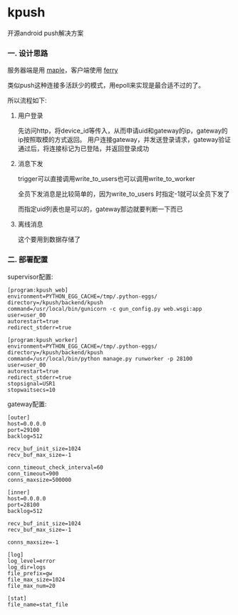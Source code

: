 # kpush
开源android push解决方案

### 一. 设计思路

服务器端是用 [maple](http://github.com/dantezhu/maple)，客户端使用 [ferry](http://github.com/dantezhu/ferry)

类似push这种连接多活跃少的模式，用epoll来实现是最合适不过的了。

所以流程如下:

1. 用户登录
    
    先访问http，将device_id等传入，从而申请uid和gateway的ip，gateway的ip按照取模的方式返回。
    用户连接gateway，并发送登录请求，gateway验证通过后，将连接标记为已登陆，并返回登录成功

2. 消息下发

    trigger可以直接调用write_to_users也可以调用write_to_worker

    全员下发消息是比较简单的，因为write_to_users 时指定-1就可以全员下发了

    而指定uid列表也是可以的，gateway那边就要判断一下而已

3. 离线消息

    这个要用到数据存储了


### 二. 部署配置

supervisor配置:

    [program:kpush_web]
    environment=PYTHON_EGG_CACHE=/tmp/.python-eggs/
    directory=/kpush/backend/kpush
    command=/usr/local/bin/gunicorn -c gun_config.py web.wsgi:app
    user=user_00
    autorestart=true
    redirect_stderr=true

    [program:kpush_worker]
    environment=PYTHON_EGG_CACHE=/tmp/.python-eggs/
    directory=/kpush/backend/kpush
    command=/usr/local/bin/python manage.py runworker -p 28100
    user=user_00
    autorestart=true
    redirect_stderr=true
    stopsignal=USR1
    stopwaitsecs=10

gateway配置:

    [outer]
    host=0.0.0.0
    port=29100
    backlog=512

    recv_buf_init_size=1024
    recv_buf_max_size=-1

    conn_timeout_check_interval=60
    conn_timeout=900
    conns_maxsize=500000

    [inner]
    host=0.0.0.0
    port=28100
    backlog=512

    recv_buf_init_size=1024
    recv_buf_max_size=-1

    conns_maxsize=-1

    [log]
    log_level=error
    log_dir=logs
    file_prefix=gw
    file_max_size=1024
    file_max_num=20

    [stat]
    file_name=stat_file
